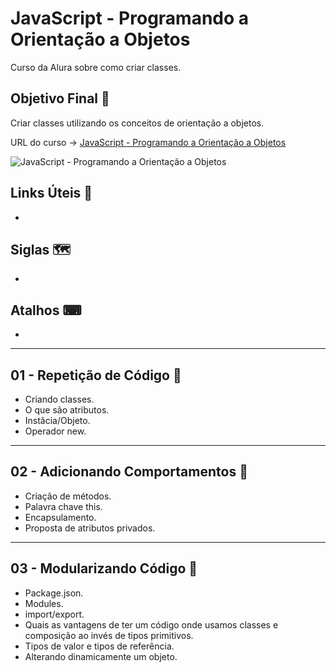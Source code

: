 # JavaScript - Programando a Orientação a Objetos

Curso da Alura sobre como criar classes.

## Objetivo Final &#x1F3AF;

Criar classes utilizando os conceitos de orientação a objetos.

URL do curso -> [JavaScript - Programando a Orientação a Objetos](https://cursos.alura.com.br/course/javascritpt-orientacao-objetos)

![JavaScript - Programando a Orientação a Objetos](https://www.alura.com.br/assets/api/share/curso-javascritpt-orientacao-objetos.png)

## Links Úteis &#x1F517;
*

## Siglas &#x1F5FA;
*

## Atalhos &#x2328;
*

***

## 01 - Repetição de Código &#x1F516;
* Criando classes.
* O que são atributos.
* Instâcia/Objeto.
* Operador new.

***

## 02 - Adicionando Comportamentos &#x1F516;
* Criação de métodos.
* Palavra chave this.
* Encapsulamento.
* Proposta de atributos privados.

***

## 03 - Modularizando Código &#x1F516;
* Package.json.
* Modules.
* import/export.
* Quais as vantagens de ter um código onde usamos classes e composição ao invés de tipos primitivos.
* Tipos de valor e tipos de referência.
* Alterando dinamicamente um objeto.